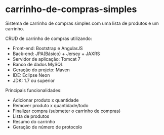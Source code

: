 # carrinho-de-compras-simples
Sistema de carrinho de compras simples com uma lista de produtos e um carrinho.

CRUD de carrinho de compras utilizando:
<ul>
<li>Front-end: Bootstrap e AngularJS</li>
<li>Back-end: JPA(Básico) + Jersey + JAXRS</li>
<li>Servidor de aplicação: Tomcat 7</li>
<li>Banco de dados MySQL</li>
<li>Geração do projeto: Maven</li>
<li>IDE: Eclipse Neon</li>
<li>JDK: 1.7 ou superior</li>
</ul>

Principais funcionalidades:

<ul>
<li>Adicionar produto x quantidade</li>
<li>Remover produto x quantidade/todo</li>
<li>Finalizar compra (submeter o carrinho de compras)</li>
<li>Lista de produtos</li>
<li>Resumo do carrinho</li>
<li>Geração de número de protocolo</li>
</ul>

